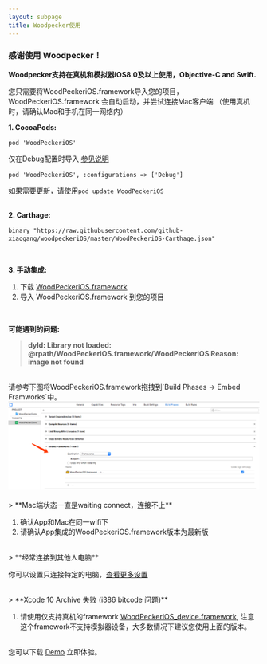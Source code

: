 ```yaml
---
layout: subpage
title: Woodpecker使用
---
```



<h3 class="index-h3">感谢使用 Woodpecker！</h3>

**Woodpecker支持在真机和模拟器iOS8.0及以上使用，Objective-C and Swift.**

您只需要将WoodPeckeriOS.framework导入您的项目，WoodPeckeriOS.framework 会自动启动，并尝试连接Mac客户端
（使用真机时，请确认Mac和手机在同一网络内）


**1. CocoaPods:**

```
pod 'WoodPeckeriOS'
```
仅在Debug配置时导入 [参见说明](https://guides.cocoapods.org/syntax/podfile.html#pod)
```
pod 'WoodPeckeriOS', :configurations => ['Debug']
```
如果需要更新，请使用`pod update WoodPeckeriOS`
<br/>
<br/>

**2. Carthage:**

```
binary "https://raw.githubusercontent.com/github-xiaogang/woodpeckeriOS/master/WoodPeckeriOS-Carthage.json"
```
<br/>

**3. 手动集成:**

1. 下载 <a href="/assets/framework/WoodPeckeriOS.framework.zip">WoodPeckeriOS.framework</a>
2. 导入 WoodPeckeriOS.framework 到您的项目

<br/>

**可能遇到的问题:**
> **dyld: Library not loaded: @rpath/WoodPeckeriOS.framework/WoodPeckeriOS
Reason: image not found**

<br/>
请参考下图将WoodPeckeriOS.framework拖拽到`Build Phases -> Embed Framworks`中。

<img src="/assets/img/embedframework.png"/>
<br/>
<br/>
> **Mac端状态一直是waiting connect，连接不上**

1. 确认App和Mac在同一wifi下
2. 请确认App集成的WoodPeckeriOS.framework版本为最新版

<br/>
> **经常连接到其他人电脑**

你可以设置只连接特定的电脑，<a href="/cnconnection.html">查看更多设置</a>

<br/>
> **Xcode 10 Archive 失败 (i386 bitcode 问题)**

1. 请使用仅支持真机的framework <a href="/assets/framework/WoodPeckeriOS_device.framework.zip">WoodPeckeriOS_device.framework</a>, 注意这个framework不支持模拟器设备，大多数情况下建议您使用上面的版本。

<br/>
您可以下载 <a href="https://github.com/github-xiaogang/woodpecker-demo">Demo</a> 立即体验。
<br/>
<br/>
<br/>








